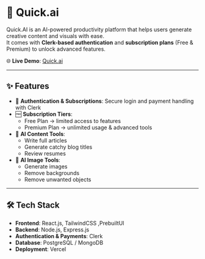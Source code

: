 # 🚀 Quick.ai

Quick.AI is an AI-powered productivity platform that helps users generate creative content and visuals with ease.  
It comes with **Clerk-based authentication** and **subscription plans** (Free & Premium) to unlock advanced features.  

🌐 **Live Demo**: [Quick.ai](https://quick-ai-rust.vercel.app/)

---

## ✨ Features
- 🔑 **Authentication & Subscriptions**: Secure login and payment handling with Clerk  
- 🆓 **Subscription Tiers**:
  - Free Plan → limited access to features  
  - Premium Plan → unlimited usage & advanced tools  
- 📝 **AI Content Tools**:
  - Write full articles  
  - Generate catchy blog titles  
  - Review resumes  
- 🎨 **AI Image Tools**:
  - Generate images  
  - Remove backgrounds  
  - Remove unwanted objects  

---

## 🛠️ Tech Stack
- **Frontend**: React.js, TailwindCSS ,PrebuiltUI
- **Backend**: Node.js, Express.js  
- **Authentication & Payments**: Clerk  
- **Database**: PostgreSQL / MongoDB 
- **Deployment**: Vercel  


